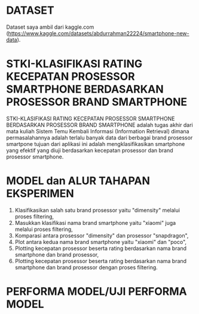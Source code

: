 # DATASET
Dataset saya ambil dari kaggle.com (https://www.kaggle.com/datasets/abdurrahman22224/smartphone-new-data).

# STKI-KLASIFIKASI RATING KECEPATAN PROSESSOR SMARTPHONE BERDASARKAN PROSESSOR BRAND SMARTPHONE  
STKI-KLASIFIKASI RATING KECEPATAN PROSESSOR SMARTPHONE BERDASARKAN PROSESSOR BRAND SMARTPHONE adalah tugas akhir
dari mata kuliah Sistem Temu Kembali Informasi (Information Retrieval) dimana permasalahannya adalah terlalu
banyak data dari berbagai brand prosessor smartpone tujuan dari aplikasi ini adalah
mengklasifikasikan smartphone yang efektif yang diuji berdasarkan kecepatan prosessor dan brand prosessor smartphone.

# MODEL dan ALUR TAHAPAN EKSPERIMEN
1. Klasifikasikan salah satu brand prosessor yaitu "dimensity" melalui proses filtering,
2. Masukkan klasifikasi nama brand smartphone yaitu "xiaomi" juga melalui proses filtering,
3. Komparasi antara prosessor "dimensity" dan prosessor "snapdragon",
4. Plot antara kedua nama brand smartphone yaitu "xiaomi" dan "poco",
5. Plotting kecepatan prosessor beserta rating berdasarkan nama brand smartphone dan brand prosessor,
6. Plotting kecepatan prosessor beserta rating berdasarkan nama brand smartphone dan brand prosessor dengan proses filtering.

# PERFORMA MODEL/UJI PERFORMA MODEL
